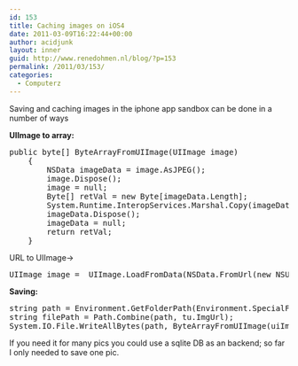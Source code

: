```yaml
---
id: 153
title: Caching images on iOS4
date: 2011-03-09T16:22:44+00:00
author: acidjunk
layout: inner
guid: http://www.renedohmen.nl/blog/?p=153
permalink: /2011/03/153/
categories:
  - Computerz
---
```

Saving and caching images in the iphone app sandbox can be done in a number of ways

**UIImage to array:**

<pre>public byte[] ByteArrayFromUIImage(UIImage image)
	{
		NSData imageData = image.AsJPEG();
		image.Dispose();
		image = null;
		Byte[] retVal = new Byte[imageData.Length];
		System.Runtime.InteropServices.Marshal.Copy(imageData.Bytes, retVal, 0, Convert.ToInt32(imageData.Length));
		imageData.Dispose();
		imageData = null;
		return retVal;
	}
</pre>

URL to UIImage->

<pre>UIImage image =  UIImage.LoadFromData(NSData.FromUrl(new NSUrl("http://www.example.com/image.jpg")));
</pre>

**Saving:**

<pre>string path = Environment.GetFolderPath(Environment.SpecialFolder.Personal)
string filePath = Path.Combine(path, tu.ImgUrl);
System.IO.File.WriteAllBytes(path, ByteArrayFromUIImage(uiImage));
</pre>

If you need it for many pics you could use a sqlite DB as an backend; so far I only needed to save one pic.